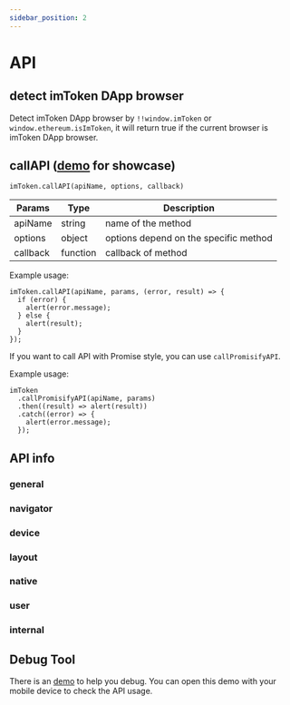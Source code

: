 ```yaml
---
sidebar_position: 2
---
```


# API

## detect imToken DApp browser

Detect imToken DApp browser by `!!window.imToken` or `window.ethereum.isImToken`, it will return true if the current browser is imToken DApp browser.

## callAPI ([demo](https://simple-demo.vercel.app/) for showcase)

`imToken.callAPI(apiName, options, callback)`

| Params   | Type     | Description                           |
| -------- | -------- | ------------------------------------- |
| apiName  | string   | name of the method                    |
| options  | object   | options depend on the specific method |
| callback | function | callback of method                    |

Example usage:

```
imToken.callAPI(apiName, params, (error, result) => {
  if (error) {
    alert(error.message);
  } else {
    alert(result);
  }
});
```

If you want to call API with Promise style, you can use `callPromisifyAPI`.

Example usage:

```
imToken
  .callPromisifyAPI(apiName, params)
  .then((result) => alert(result))
  .catch((error) => {
    alert(error.message);
  });
```

## API info

### general

### navigator

### device

### layout

### native

### user

### internal

## Debug Tool

There is an [demo](https://simple-demo.vercel.app/) to help you debug.
You can open this demo with your mobile device to check the API usage.
